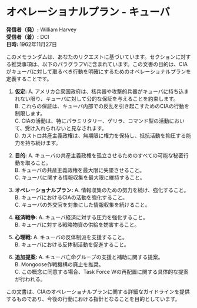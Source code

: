 # オペレーショナルプラン - キューバ

**発信者（発）:** William Harvey  
**受信者（着）:** DCI  
**日時:** 1962年11月27日  

このメモランダムは、あなたのリクエストに基づいています。セクションに対する推奨事項は、以下のパラグラフVに含まれています。この文書の目的は、CIAがキューバに対して取るべき行動を明確にするためのオペレーショナルプランを定義することです。

1. **仮定:**
   A. アメリカ合衆国政府は、核兵器や攻撃的兵器がキューバに持ち込まれない限り、キューバに対して公的な保証を与えることを約束します。  
   B. これらの保証は、キューバ内部での反乱を引き起こすためのCIAの行動を制限します。  
   C. CIAの活動は、特にパラミリタリー、ゲリラ、コマンド型の活動において、受け入れられないと見なされます。  
   D. カストロ共産主義政権は、無期限に権力を保持し、抵抗活動を抑圧する能力を持ち続けます。  

2. **目的:**
   A. キューバの共産主義政権を孤立させるためのすべての可能な秘密行動を取ること。  
   B. キューバの共産主義政権を最大限に失墜させること。  
   C. キューバに関する情報収集を最大限に維持すること。  

3. **オペレーショナルプラン:**
   A. 情報収集のための努力を続け、強化すること。  
   B. キューバにおけるCIAの活動を強化すること。  
   C. キューバの外交官を対象にした情報収集を続けること。  

4. **経済戦争:**
   A. キューバ経済に対する圧力を強化すること。  
   B. キューバに対する戦略物資の供給を妨害すること。  

5. **心理戦:**
   A. キューバの反体制派を支援すること。  
   B. キューバにおける反体制活動を促進すること。  

6. **追加提案:**
   A. キューバ亡命グループの支援と補助に関する提案。  
   B. Mongoose作戦機構の廃止を推奨。  
   C. この概念に同意する場合、Task Force Wの再配置に関する具体的な提案が行われる。  

この文書は、CIAのオペレーショナルプランに関する詳細なガイドラインを提供するものであり、今後の行動における指針となることを目的としています。